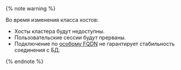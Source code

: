 {% note warning %}

Во время изменения класса хостов:

* Хосты кластера будут недоступны.
* Пользовательские сессии будут прерваны.
* Подключение по [особому FQDN](../../../managed-greenplum/operations/connect.md#fqdn-master) не гарантирует стабильность соединения с БД.

{% endnote %}
